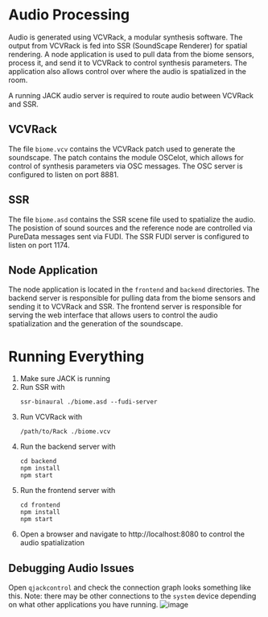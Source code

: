 # Audio Processing

Audio is generated using VCVRack, a modular synthesis software. The output from VCVRack is fed into SSR (SoundScape Renderer) for spatial rendering. A node application is used to pull data from the biome sensors, process it, and send it to VCVRack to control synthesis parameters. The application also allows control over where the audio is spatialized in the room.

A running JACK audio server is required to route audio between VCVRack and SSR. 

## VCVRack
The file `biome.vcv` contains the VCVRack patch used to generate the soundscape. The patch contains the module OSCelot, which allows for control of synthesis parameters via OSC messages. The OSC server is configured to listen on port 8881.

## SSR
The file `biome.asd` contains the SSR scene file used to spatialize the audio. The posistion of sound sources and the reference node are controlled via PureData messages sent via FUDI. The SSR FUDI server is configured to listen on port 1174.

## Node Application
The node application is located in the `frontend` and `backend` directories. The backend server is responsible for pulling data from the biome sensors and sending it to VCVRack and SSR. The frontend server is responsible for serving the web interface that allows users to control the audio spatialization and the generation of the soundscape.

# Running Everything
1. Make sure JACK is running
2. Run SSR with
    ```
    ssr-binaural ./biome.asd --fudi-server
    ```
3. Run VCVRack with 
    ```
    /path/to/Rack ./biome.vcv
    ```
4. Run the backend server with
    ```
    cd backend
    npm install
    npm start
    ```
5. Run the frontend server with
    ```
    cd frontend
    npm install
    npm start
    ```
6. Open a browser and navigate to http://localhost:8080 to control the audio spatialization

## Debugging Audio Issues
Open `qjackcontrol` and check the connection graph looks something like this. Note: there may be other connections to the `system` device depending on what other applications you have running.
![image](https://github.com/user-attachments/assets/8b6e3d1e-f603-42ed-9c5b-c62f4dc51386)

